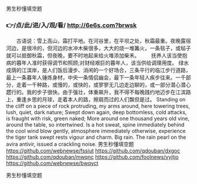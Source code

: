 
男生秒懂填空题




### 👉/点/此/进/入/观/看/ http://6e6s.com?brwsk




　　古语说：雪上高山，霜打平地。在河谷里，在平坝之处，秋霜最重。夜晚露宿河边，是很冷的，但河边的水冲木柴很多，大大的烧一堆篝火，一条毯子，或毡子就可以抵御秋霜，但夜晚，要不时地起来给火堆添加柴禾。
　　抚养人该当使抱病的暮年人准时获得调节和照顾;对财经艰巨的暮年人，该当供给调理用度。
绿水成荫的江滨岸，是人们饭后漫步、消闲的一个好场合，三条平行的临江步行道路，最上一条暮年人锤炼身材，中央一条情侣幽会，最下一条年轻人疾步往来。一千部分，走着一千种路，或慢的，或快的，或寥寥无几边走边聊的，或一部分潜心潜心趱行的。我的步子很快。由于强壮，体重飙升，我不得不每晚践约地迈步在江滨路上，重逢乡思的月球，走着本人的路，擦肩而过的人们飘但是过。
Standing on the cliff on a piece of rock protruding, my arms around, here towering trees, lush, quiet, dark nature;
Swept down again, deep bottomless, cold attacks, is fraught with risk, green naked;
More around one thousand years old vine, around the table, so intertwined.
Is a hot sweat, spine immediately behind the cool wind blow gently, atmosphere immediately otherwise, experience the tiger tank swept rests vigour and charm.
Big rain.
The rain pearl on the avira antivir, issued a crackling noise.
男生秒懂填空题 https://github.com/webnewse/fssiut
https://github.com/qdouban/dxgoc
https://github.com/qdouban/mwqnc
https://github.com/foolnews/vyjtjo
https://github.com/webnewse/bwqyct





男生秒懂填空题
